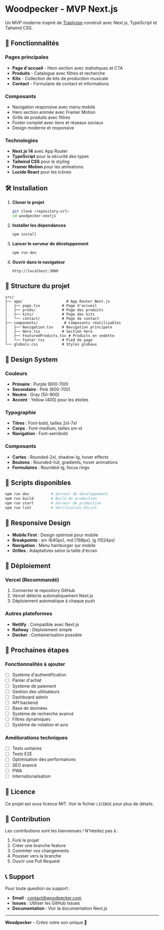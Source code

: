 # Woodpecker - MVP Next.js

Un MVP moderne inspiré de [Traplysse](https://traplysse.com/) construit avec Next.js, TypeScript et Tailwind CSS.

## 🚀 Fonctionnalités

### Pages principales
- **Page d'accueil** - Hero section avec statistiques et CTA
- **Produits** - Catalogue avec filtres et recherche
- **Kits** - Collection de kits de production musicale
- **Contact** - Formulaire de contact et informations

### Composants
- Navigation responsive avec menu mobile
- Hero section animée avec Framer Motion
- Grille de produits avec filtres
- Footer complet avec liens et réseaux sociaux
- Design moderne et responsive

### Technologies
- **Next.js 14** avec App Router
- **TypeScript** pour la sécurité des types
- **Tailwind CSS** pour le styling
- **Framer Motion** pour les animations
- **Lucide React** pour les icônes

## 🛠️ Installation

1. **Cloner le projet**
   ```bash
   git clone <repository-url>
   cd woodpecker-nextjs
   ```

2. **Installer les dépendances**
   ```bash
   npm install
   ```

3. **Lancer le serveur de développement**
   ```bash
   npm run dev
   ```

4. **Ouvrir dans le navigateur**
   ```
   http://localhost:3000
   ```

## 📁 Structure du projet

```
src/
├── app/                    # App Router Next.js
│   ├── page.tsx          # Page d'accueil
│   ├── prods/            # Page des produits
│   ├── kits/             # Page des kits
│   └── contact/          # Page de contact
├── components/            # Composants réutilisables
│   ├── Navigation.tsx    # Navigation principale
│   ├── Hero.tsx          # Section hero
│   ├── FeaturedProducts.tsx # Produits en vedette
│   └── Footer.tsx        # Pied de page
└── globals.css           # Styles globaux
```

## 🎨 Design System

### Couleurs
- **Primaire** : Purple (600-700)
- **Secondaire** : Pink (600-700)
- **Neutre** : Gray (50-900)
- **Accent** : Yellow (400) pour les étoiles

### Typographie
- **Titres** : Font-bold, tailles 2xl-7xl
- **Corps** : Font-medium, tailles sm-xl
- **Navigation** : Font-semibold

### Composants
- **Cartes** : Rounded-2xl, shadow-lg, hover effects
- **Boutons** : Rounded-full, gradients, hover animations
- **Formulaires** : Rounded-lg, focus rings

## 🔧 Scripts disponibles

```bash
npm run dev          # Serveur de développement
npm run build        # Build de production
npm run start        # Serveur de production
npm run lint         # Vérification ESLint
```

## 📱 Responsive Design

- **Mobile First** : Design optimisé pour mobile
- **Breakpoints** : sm (640px), md (768px), lg (1024px)
- **Navigation** : Menu hamburger sur mobile
- **Grilles** : Adaptatives selon la taille d'écran

## 🚀 Déploiement

### Vercel (Recommandé)
1. Connecter le repository GitHub
2. Vercel détecte automatiquement Next.js
3. Déploiement automatique à chaque push

### Autres plateformes
- **Netlify** : Compatible avec Next.js
- **Railway** : Déploiement simple
- **Docker** : Containerisation possible

## 🔮 Prochaines étapes

### Fonctionnalités à ajouter
- [ ] Système d'authentification
- [ ] Panier d'achat
- [ ] Système de paiement
- [ ] Gestion des utilisateurs
- [ ] Dashboard admin
- [ ] API backend
- [ ] Base de données
- [ ] Système de recherche avancé
- [ ] Filtres dynamiques
- [ ] Système de notation et avis

### Améliorations techniques
- [ ] Tests unitaires
- [ ] Tests E2E
- [ ] Optimisation des performances
- [ ] SEO avancé
- [ ] PWA
- [ ] Internationalisation

## 📄 Licence

Ce projet est sous licence MIT. Voir le fichier `LICENSE` pour plus de détails.

## 👥 Contribution

Les contributions sont les bienvenues ! N'hésitez pas à :
1. Fork le projet
2. Créer une branche feature
3. Commiter vos changements
4. Pousser vers la branche
5. Ouvrir une Pull Request

## 📞 Support

Pour toute question ou support :
- **Email** : contact@woodpecker.com
- **Issues** : Utiliser les GitHub Issues
- **Documentation** : Voir la documentation Next.js

---

**Woodpecker** - Créez votre son unique 🎵
